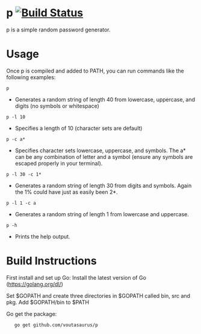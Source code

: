 p [![Build Status](https://travis-ci.org/voutasaurus/p.svg?branch=master)](https://travis-ci.org/voutasaurus/p)
=======

p is a simple random password generator.

Usage
=====

Once p is compiled and added to PATH, you can run commands like the following examples:

`p`
- Generates a random string of length 40 from lowercase, uppercase, and digits (no symbols or whitespace)

`p -l 10`
- Specifies a length of 10 (character sets are default)

`p -c a*`
- Specifies character sets lowercase, uppercase, and symbols. The a* can be any combination of letter and a symbol (ensure any symbols are escaped properly in your terminal).

`p -l 30 -c 1*`
- Generates a random string of length 30 from digits and symbols. Again the 1% could have just as easily been 2*.

`p -l 1 -c a`
- Generates a random string of length 1 from lowercase and uppercase.

`p -h`
- Prints the help output.


Build Instructions
==================

First install and set up Go:
Install the latest version of Go (https://golang.org/dl/)

Set $GOPATH and create three directories in $GOPATH called bin, src and pkg. Add $GOPATH/bin to $PATH

Go get the package:
```
   go get github.com/voutasaurus/p
```
